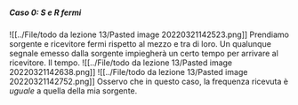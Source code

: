 ##### Caso 0: S e R fermi
![[../File/todo da lezione 13/Pasted image 20220321142523.png]]
Prendiamo sorgente e ricevitore fermi rispetto al mezzo e tra di loro. Un qualunque segnale emesso dalla sorgente impiegherà un certo tempo per arrivare al ricevitore. Il tempo.
![[../File/todo da lezione 13/Pasted image 20220321142638.png]]
![[../File/todo da lezione 13/Pasted image 20220321142752.png]]
Osservo che in questo caso, la frequenza ricevuta è _uguale_ a quella della mia sorgente.